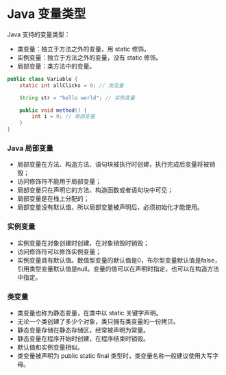# Java 变量类型

Java 支持的变量类型：

* 类变量：独立于方法之外的变量，用 static 修饰。
* 实例变量：独立于方法之外的变量，没有 static 修饰。
* 局部变量：类方法中的变量。

```java
public class Variable {
    static int allClicks = 0; // 类变量

    String str = "hello world"; // 实例变量

    public void method() {
        int i = 0; // 局部变量
    }
}
```

### Java 局部变量

* 局部变量在方法、构造方法、语句块被执行时创建，执行完成后变量将被销毁；
* 访问修饰符不能用于局部变量；
* 局部变量只在声明它的方法、构造函数或者语句块中可见；
* 局部变量是在栈上分配的；
* 局部变量没有默认值，所以局部变量被声明后，必须初始化才能使用。

### 实例变量

* 实例变量在对象创建时创建，在对象销毁时销毁；
* 访问修饰符可以修饰实例变量；
* 实例变量具有默认值。数值型变量的默认值是0，布尔型变量默认值是false，引用类型变量默认值是null。变量的值可以在声明时指定，也可以在构造方法中指定。

### 类变量

* 类变量也称为静态变量，在类中以 static 关键字声明。
* 无论一个类创建了多少个对象，类只拥有类变量的一份拷贝。
* 静态变量存储在静态存储区，经常被声明为常量。
* 静态变量在程序开始时创建，在程序结束时销毁。
* 默认值和实例变量相似。
* 类变量被声明为 public static final 类型时，类变量名称一般建议使用大写字母。



